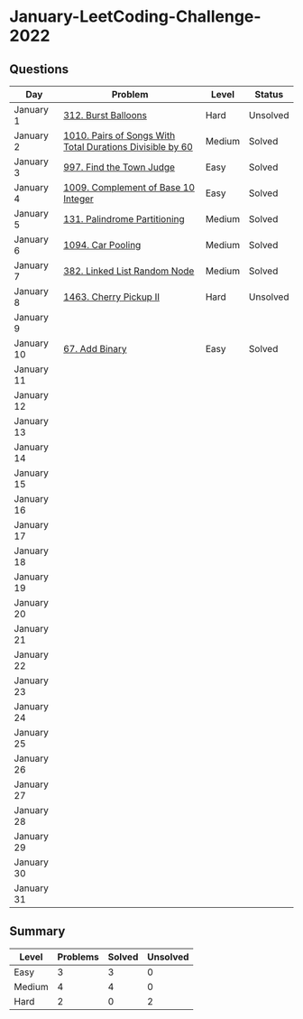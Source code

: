 # January-LeetCoding-Challenge-2022

## Questions
| Day | Problem | Level | Status |
| --- | --- | --- | --- |
| January 1 | [312. Burst Balloons](https://leetcode.com/problems/burst-balloons/) | Hard | Unsolved |
| January 2 | [1010. Pairs of Songs With Total Durations Divisible by 60](https://leetcode.com/problems/pairs-of-songs-with-total-durations-divisible-by-60/) | Medium | Solved |
| January 3 | [997. Find the Town Judge](https://leetcode.com/problems/find-the-town-judge/) | Easy | Solved |
| January 4 | [1009. Complement of Base 10 Integer](https://leetcode.com/problems/complement-of-base-10-integer/) | Easy | Solved |
| January 5 | [131. Palindrome Partitioning](https://leetcode.com/problems/palindrome-partitioning/) | Medium | Solved |
| January 6 | [1094. Car Pooling](https://leetcode.com/problems/car-pooling/) | Medium | Solved|
| January 7 | [382. Linked List Random Node](https://leetcode.com/problems/linked-list-random-node/) | Medium | Solved |
| January 8 | [1463. Cherry Pickup II](https://leetcode.com/problems/cherry-pickup-ii/) | Hard | Unsolved |
| January 9 | []() | | |
| January 10 | [67. Add Binary](https://leetcode.com/problems/add-binary/) | Easy | Solved |
| January 11 | []() | | |
| January 12 | []() | | |
| January 13 | []() | | |
| January 14 | []() | | |
| January 15 | []() | | |
| January 16 | []() | | |
| January 17 | []() | | |
| January 18 | []() | | |
| January 19 | []() | | |
| January 20 | []() | | |
| January 21 | []() | | |
| January 22 | []() | | |
| January 23 | []() | | |
| January 24 | []() | | |
| January 25 | []() | | |
| January 26 | []() | | |
| January 27 | []() | | |
| January 28 | []() | | |
| January 29 | []() | | |
| January 30 | []() | | |
| January 31 | []() | | |

## Summary
| Level  | Problems | Solved | Unsolved |
| ---    | --- | --- | --- |
| Easy   | 3 | 3 | 0 |
| Medium | 4 | 4 | 0 |
| Hard   | 2 | 0 | 2 |

